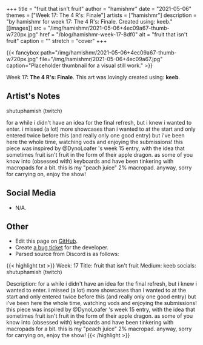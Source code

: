 +++
title =       "fruit that isn't fruit"
author =      "hamishmr"
date =        "2021-05-06"
themes =      ["Week 17: The 4 R's: Finale"]
artists =     ["hamishmr"]
description = "by hamishmr for week 17: The 4 R's: Finale. Created using: keeb."
[[images]]
      src = "/img/hamishmr/2021-05-06+4ec09a67-thumb-w720px.jpg"
      href = "/blog/hamishmr-week-17-8df0"
      alt = "fruit that isn't fruit"
      caption = ""
      stretch = "cover"
+++

{{< fancybox path="/img/hamishmr/2021-05-06+4ec09a67-thumb-w720px.jpg" file="/img/hamishmr/2021-05-06+4ec09a67.jpg" caption="Placeholder thumbnail for a visual still work." >}}


Week 17: **The 4 R's: Finale**. This art was lovingly created using: **keeb**.

## Artist's Notes

shutuphamish (twitch)

for a while i didn't have an idea for the final refresh, but i knew i wanted to enter. i missed (a lot) more showcases than i wanted to at the start and only entered twice before this (and really only one good entry) but i've been here the whole time, watching vods and enjoying the submissions! this piece was inspired by @DynoLoafer 's week 15 entry, with the idea that sometimes fruit isn't fruit in the form of their apple dragon. as some of you know into (obsessed with) keyboards and have been tinkering with macropads for a bit. this is my "peach juice" 2% macropad. anyway, sorry for carrying on, enjoy the show!

## Social Media

- N/A.

## Other

- Edit this page on [GitHub](https://github.com/teaminkling/web-refresh/edit/main/content/blog/hamishmr-week-17-8df0.md).
- Create [a bug ticket](https://github.com/teaminkling/web-refresh/issues/new?assignees=&labels=bug&template=problem-report.md&title=) for the developer.
- Parsed source from Discord is as follows:

{{< highlight txt >}}
Week: 17
Title: fruit that isn't fruit
Medium: keeb
socials: shutuphamish (twitch)

Description: for a while i didn't have an idea for the final refresh, but i knew i wanted to enter. i missed (a lot) more showcases than i wanted to at the start and only entered twice before this (and really only one good entry) but i've been here the whole time, watching vods and enjoying the submissions! this piece was inspired by @DynoLoafer 's week 15 entry, with the idea that sometimes fruit isn't fruit in the form of their apple dragon. as some of you know into (obsessed with) keyboards and have been tinkering with macropads for a bit. this is my "peach juice" 2% macropad. anyway, sorry for carrying on, enjoy the show!
{{< /highlight >}}